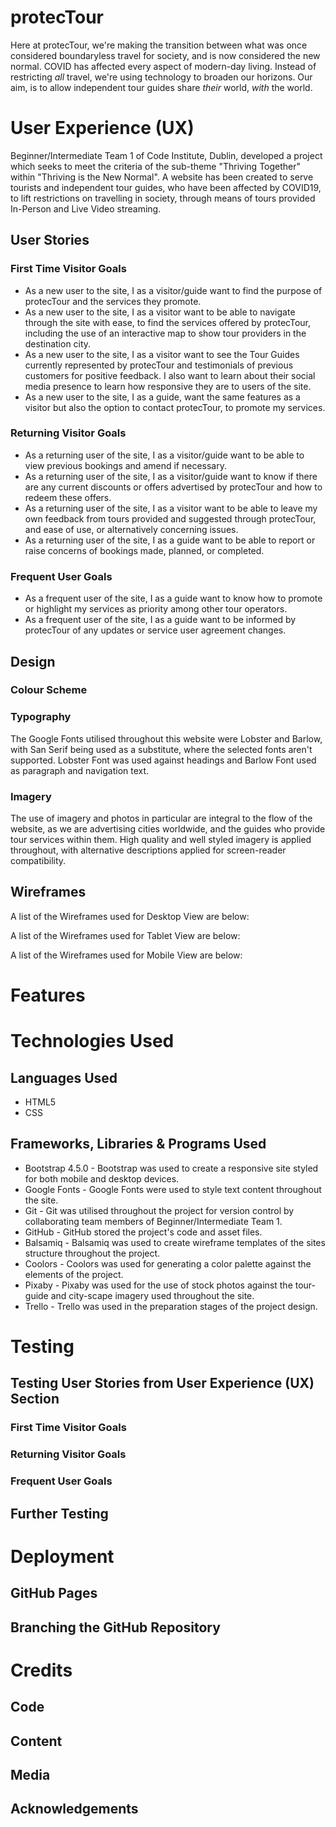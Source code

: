 # protecTour

Here at protecTour, we're making the transition between what was once considered boundaryless travel for society, and is now considered the new normal. COVID has
affected every aspect of modern-day living. Instead of restricting _all_ travel, we're using technology to broaden our horizons. Our aim, is to allow independent
tour guides share _their_ world, _with_ the world.

# User Experience (UX)

Beginner/Intermediate Team 1 of Code Institute, Dublin, developed a project which seeks to meet the criteria of the sub-theme "Thriving Together" within "Thriving is the New Normal".
A website has been created to serve tourists and independent tour guides, who have been affected by COVID19, to lift restrictions on travelling in society, through
means of tours provided In-Person and Live Video streaming.

## User Stories

### First Time Visitor Goals

* As a new user to the site, I as a visitor/guide want to find the purpose of protecTour and the services they promote.
* As a new user to the site, I as a visitor want to be able to navigate through the site with ease, to find the services offered by protecTour, including the use of an interactive map
  to show tour providers in the destination city.  
* As a new user to the site, I as a visitor want to see the Tour Guides currently represented by protecTour and testimonials of previous customers for positive feedback. I also
  want to learn about their social media presence to learn how responsive they are to users of the site.
* As a new user to the site, I as a guide, want the same features as a visitor but also the option to contact protecTour, to promote my services.

### Returning Visitor Goals

* As a returning user of the site, I as a visitor/guide want to be able to view previous bookings and amend if necessary.
* As a returning user of the site, I as a visitor/guide want to know if there are any current discounts or offers advertised by protecTour and how to redeem these offers.
* As a returning user of the site, I as a visitor want to be able to leave my own feedback from tours provided and suggested through protecTour, and ease of use, or alternatively
concerning issues.
* As a returning user of the site, I as a guide want to be able to report or raise concerns of bookings made, planned, or completed.

### Frequent User Goals

* As a frequent user of the site, I as a guide want to know how to promote or highlight my services as priority among other tour operators.
* As a frequent user of the site, I as a guide want to be informed by protecTour of any updates or service user agreement changes.

## Design

### Colour Scheme

### Typography

The Google Fonts utilised throughout this website were Lobster and Barlow, with San Serif being used as a substitute, where the selected fonts aren't supported.
Lobster Font was used against headings and Barlow Font used as paragraph and navigation text.

### Imagery

The use of imagery and photos in particular are integral to the flow of the website, as we are advertising cities worldwide, and the guides who provide tour services
within them. High quality and well styled imagery is applied throughout, with alternative descriptions applied for screen-reader compatibility.

## Wireframes

A list of the Wireframes used for Desktop View are below:

A list of the Wireframes used for Tablet View are below:

A list of the Wireframes used for Mobile View are below:

# Features

# Technologies Used
## Languages Used

* HTML5
* CSS

## Frameworks, Libraries & Programs Used

* Bootstrap 4.5.0 - Bootstrap was used to create a responsive site styled for both mobile and desktop devices.
* Google Fonts - Google Fonts were used to style text content throughout the site.
* Git - Git was utilised throughout the project for version control by collaborating team members of Beginner/Intermediate Team 1.
* GitHub - GitHub stored the project's code and asset files.
* Balsamiq - Balsamiq was used to create wireframe templates of the sites structure throughout the project.
* Coolors - Coolors was used for generating a color palette against the elements of the project.
* Pixaby - Pixaby was used for the use of stock photos against the tour-guide and city-scape imagery used throughout the site.
* Trello - Trello was used in the preparation stages of the project design.

# Testing

## Testing User Stories from User Experience (UX) Section

### First Time Visitor Goals
### Returning Visitor Goals
### Frequent User Goals

## Further Testing

# Deployment

## GitHub Pages
## Branching the GitHub Repository

# Credits

## Code
## Content
## Media
## Acknowledgements

